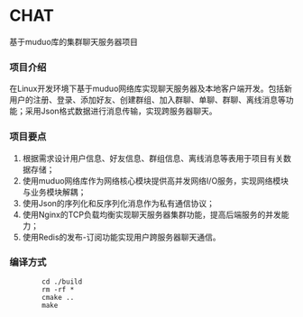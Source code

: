 # CHAT
基于muduo库的集群聊天服务器项目

### 项目介绍
在Linux开发环境下基于muduo网络库实现聊天服务器及本地客户端开发。包括新用户的注册、登录、添加好友、创建群组、加入群聊、单聊、群聊、离线消息等功能；采用Json格式数据进行消息传输，实现跨服务器聊天。
### 项目要点
1. 根据需求设计用户信息、好友信息、群组信息、离线消息等表用于项目有关数据存储；
2. 使用muduo网络库作为网络核心模块提供高并发网络I/O服务，实现网络模块与业务模块解耦；
3. 使用Json的序列化和反序列化消息作为私有通信协议；
4. 使用Nginx的TCP负载均衡实现聊天服务器集群功能，提高后端服务的并发能力；
5. 使用Redis的发布-订阅功能实现用户跨服务器聊天通信。
### 编译方式

            cd ./build
            rm -rf *
            cmake ..
            make
